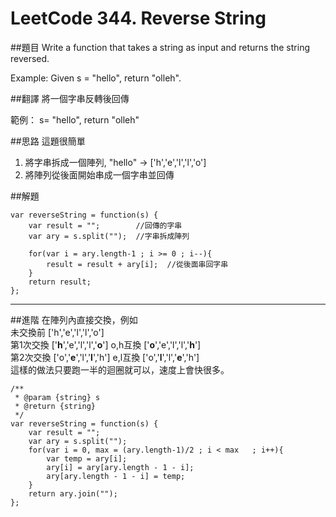 ﻿# LeetCode 344. Reverse String
##題目
Write a function that takes a string as input and returns the string reversed.

Example:
Given s = "hello", return "olleh".

##翻譯
將一個字串反轉後回傳  

範例：
s= "hello", return "olleh"

##思路
這題很簡單
1. 將字串拆成一個陣列, "hello" -> ['h','e','l','l','o']
2. 將陣列從後面開始串成一個字串並回傳

##解題
```
var reverseString = function(s) {
    var result = "";        //回傳的字串
    var ary = s.split("");  //字串拆成陣列
	
    for(var i = ary.length-1 ; i >= 0 ; i--){
        result = result + ary[i];  //從後面串回字串
    }
    return result;
};

```



---

##進階
在陣列內直接交換，例如   
未交換前   ['h','e','l','l','o']   
第1次交換  ['**h**','e','l','l','**o**'] o,h互換 ['**o**','e','l','l','**h**']  
第2次交換  ['o','**e**','l','**l**','h'] e,l互換 ['o','**l**','l','**e**','h']  
這樣的做法只要跑一半的迴圈就可以，速度上會快很多。
```
/**
 * @param {string} s
 * @return {string}
 */
var reverseString = function(s) {
    var result = "";
    var ary = s.split("");
    for(var i = 0, max = (ary.length-1)/2 ; i < max   ; i++){
        var temp = ary[i];
        ary[i] = ary[ary.length - 1 - i];
        ary[ary.length - 1 - i] = temp;
    }
    return ary.join("");
};
```